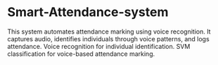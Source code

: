 # Smart-Attendance-system
This system automates attendance marking using voice recognition. It captures audio, identifies individuals through voice patterns, and logs attendance.
Voice recognition for individual identification.
SVM classification for voice-based attendance marking.
